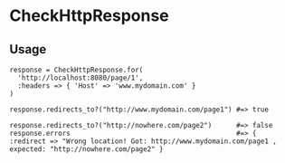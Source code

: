 # CheckHttpResponse

## Usage

    response = CheckHttpResponse.for(
      'http://localhost:8080/page/1',
      :headers => { 'Host' => 'www.mydomain.com' }
    )

    response.redirects_to?("http://www.mydomain.com/page1") #=> true

    response.redirects_to?("http://nowhere.com/page2")      #=> false
    response.errors                                         #=> { :redirect => "Wrong location! Got: http://www.mydomain.com/page1 , expected: "http://nowhere.com/page2" }

